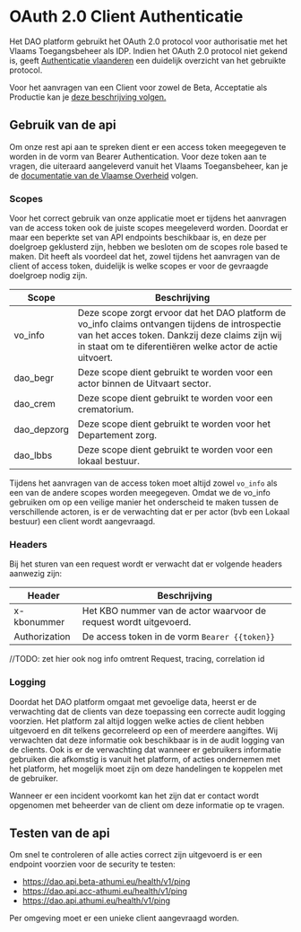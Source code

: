 # OAuth 2.0 Client Authenticatie
Het DAO platform gebruikt het OAuth 2.0 protocol voor authorisatie met het Vlaams Toegangsbeheer als IDP.
Indien het OAuth 2.0 protocol niet gekend is, geeft 
[Authenticatie vlaanderen](https://authenticatie.vlaanderen.be/docs/beveiligen-van-toepassingen/integratie-methoden/oauth/) 
een duidelijk overzicht van het gebruikte protocol.

Voor het aanvragen van een Client voor zowel de Beta, Acceptatie als Productie kan je [deze beschrijving volgen.](client-aanvragen.md)

## Gebruik van de api
Om onze rest api aan te spreken dient er een access token meegegeven te worden in de vorm van Bearer Authentication.
Voor deze token aan te vragen, die uiteraard aangeleverd vanuit het Vlaams Toegansbeheer, kan je de [documentatie van de Vlaamse Overheid](https://authenticatie.vlaanderen.be/docs/beveiligen-van-api/oauth-rest/) volgen.


### Scopes
Voor het correct gebruik van onze applicatie moet er tijdens het aanvragen van de access token ook de juiste scopes meegeleverd worden.
Doordat er maar een beperkte set van API endpoints beschikbaar is, en deze per doelgroep geklusterd zijn, hebben we besloten om de scopes role based te maken.
Dit heeft als voordeel dat het, zowel tijdens het aanvragen van de client of access token, duidelijk is welke scopes er voor de gevraagde doelgroep nodig zijn.  

| Scope       | Beschrijving                                                                                                                                                                                                   |
|-------------|----------------------------------------------------------------------------------------------------------------------------------------------------------------------------------------------------------------| 
| vo_info     | Deze scope zorgt ervoor dat het DAO platform de vo_info claims ontvangen tijdens de introspectie van het acces token. Dankzij deze claims zijn wij in staat om te diferentiëren welke actor de actie uitvoert. |
| dao_begr    | Deze scope dient gebruikt te worden voor een actor binnen de Uitvaart sector.                                                                                                                                  |
| dao_crem    | Deze scope dient gebruikt te worden voor een crematorium.                                                                                                                                                      |
| dao_depzorg | Deze scope dient gebruikt te worden voor het Departement zorg.                                                                                                                                                 |
| dao_lbbs    | Deze scope dient gebruikt te worden voor een lokaal bestuur.                                                                                                                                                   |

Tijdens het aanvragen van de access token moet altijd zowel `vo_info` als een van de andere scopes worden meegegeven. 
Omdat we de vo_info gebruiken om op een veilige manier het onderscheid te maken tussen de verschillende actoren, is er de verwachting dat er per actor (bvb een Lokaal bestuur) een client wordt aangevraagd.

### Headers
Bij het sturen van een request wordt er verwacht dat er volgende headers aanwezig zijn:

| Header         | Beschrijving                                                      |
|----------------|-------------------------------------------------------------------|
| x-kbonummer    | Het KBO nummer van de actor waarvoor de request wordt uitgevoerd. |
| Authorization  | De access token in de vorm `Bearer {{token}}`                     |

//TODO: zet hier ook nog info omtrent Request, tracing, correlation id


### Logging
Doordat het DAO platform omgaat met gevoelige data, heerst er de verwachting dat de clients van deze toepassing een correcte audit logging voorzien.
Het platform zal altijd loggen welke acties de client hebben uitgevoerd en dit telkens gecorreleerd op een of meerdere aangiftes. 
Wij verwachten dat deze informatie ook beschikbaar is in de audit logging van de clients. 
Ook is er de verwachting dat wanneer er gebruikers informatie gebruiken die afkomstig is vanuit het platform, of acties ondernemen met het platform, het mogelijk moet zijn
om deze handelingen te koppelen met de gebruiker. 

Wanneer er een incident voorkomt kan het zijn dat er contact wordt opgenomen met beheerder van de client om deze informatie op te vragen.

## Testen van de api
Om snel te controleren of alle acties correct zijn uitgevoerd is er een endpoint voorzien voor de security te testen:
- https://dao.api.beta-athumi.eu/health/v1/ping
- https://dao.api.acc-athumi.eu/health/v1/ping
- https://dao.api.athumi.eu/health/v1/ping

Per omgeving moet er een unieke client aangevraagd worden. 

